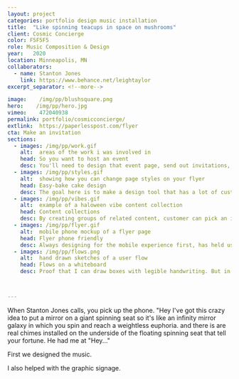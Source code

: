 ```yaml
---
layout: project
categories: portfolio design music installation
title:  "Like spinning teacups in space on mushrooms"
client: Cosmic Concierge
color: F5F5F5
role: Music Composition & Design
year:   2020
location: Minneapolis, MN
collaborators:
  - name: Stanton Jones
    link: https://www.behance.net/leightaylor
excerpt_separator: <!--more-->

image:    /img/pp/blushsquare.png
hero:    /img/pp/hero.jpg
vimeo:    472040938
permalink: portfolio/cosmicconcierge/
extlink:  https://paperlesspost.com/flyer
cta: Make an invitation
sections:
  - images: /img/pp/work.gif
    alt:  areas of the work i was involved in
    head: So you want to host an event
    desc: You'll need to design that event page, send out invitations, and you'll need some invite tracking and follow-up tools. We'll try to make this as easy as possible. After all, you've got a party to throw.
  - images: /img/pp/styles.gif
    alt:  showing how you can change page styles on your flyer
    head: Easy-bake cake design
    desc: The goal here is to make a design tool that has a lot of customization power but very little cognitive load on the customer. One of my favorite challenges.
  - images: /img/pp/vibes.gif
    alt:  example of a haloween vibe content collection
    head: Content collections
    desc: By creating groups of related content, customer can pick an image that is closely related to the example they picked. You know like maybe a pumpkin instead of a ghoul.
  - images: /img/pp/flyer.gif
    alt:  mobile phone mockup of a flyer page
    head: Flyer phone friendly
    desc: Always designing for the mobile experience first, has held us accountable for a future where we can reach people where they are - on their phone and not their email inbox.
  - images: /img/pp/flows.png
    alt:  hand drawn sketches of a user flow
    head: Flows on a whiteboard
    desc: Proof that I can draw boxes with legible handwriting. But in all seriousness, many times we returned to the drawing board to check that we understood the customer needs. From creating your event page, finding and setting the correct RSVP button options, inviting guests, managing guests, oh yeah, and hosting a party. Hopefully we made it easier and more fun.



---
```

When Stanton Jones calls, you pick up the phone. "Hey I've got this crazy idea to put a mirror on a giant spinning seat so it's like an infinity mirror galaxy in which you spin and reach a weightless euphoria. and there is are real chimes installed on the underside of the floating spinning seat that tell your fortune. He had me at "Hey..."

<!--more-->

First we designed the music.

I also helped with the graphic signage.
